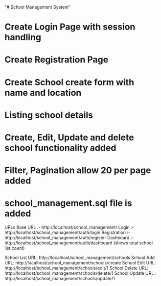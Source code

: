 "# School Management System"

# Create Login Page with session handling
# Create Registration Page
# Create School create form with name and location
# Listing school details
# Create, Edit, Update and delete school functionality added
# Filter, Pagination allow 20 per page added
# school_management.sql file is added

URLs
Base URL :- http://localhost/school_management/
Login :- http://localhost/school_management/auth/login
Registration :- http://localhost/school_management/auth/register
Dashboard :- http://localhost/school_management/auth/dashboard (shows total school list count)

School List URL: http://localhost/school_management/schools
School Add URL: http://localhost/school_management/schools/create
School Edit URL: http://localhost/school_management/schools/edit/1
School Delete URL: http://localhost/school_management/schools/delete/1
School Update URL : http://localhost/school_management/schools/update/1
